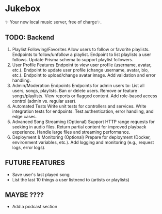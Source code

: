 # Jukebox

✨ Your new local music server, free of charge✨.

## TODO: Backend
1. Playlist Following/Favorites
Allow users to follow or favorite playlists.
Endpoints to follow/unfollow a playlist.
Endpoint to list playlists a user follows.
Update Prisma schema to support playlist followers.
2. User Profile Features
Endpoint to view user profile (username, avatar, etc.).
Endpoint to update user profile (change username, avatar, bio, etc.).
Endpoint to upload/change avatar image.
Add validation and error handling.
3. Admin/Moderation Endpoints
Endpoints for admin users to:
List all users, songs, playlists.
Ban or delete users.
Remove or feature songs/playlists.
View reports or flagged content.
Add role-based access control (admin vs. regular user).
4. Automated Tests
Write unit tests for controllers and services.
Write integration tests for endpoints.
Test authentication, error handling, and edge cases.
5. Advanced Song Streaming (Optional)
Support HTTP range requests for seeking in audio files.
Return partial content for improved playback experience.
Handle large files and streaming performance.
6. Deployment & Monitoring (Optional)
Prepare for deployment (Docker, environment variables, etc.).
Add logging and monitoring (e.g., request logs, error logs).

## FUTURE FEATURES
- Save user's last played song
- List the last 10 things a user listnend to (artists or playlists)

## MAYBE ????
- Add a podcast section
